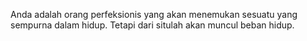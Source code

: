 Anda adalah orang perfeksionis yang akan menemukan sesuatu yang sempurna dalam hidup. Tetapi dari situlah akan muncul beban hidup.
